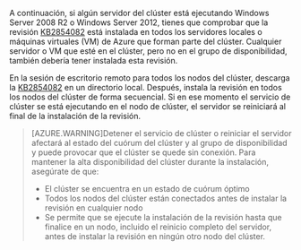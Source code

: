 A continuación, si algún servidor del clúster está ejecutando Windows Server 2008 R2 o Windows Server 2012, tienes que comprobar que la revisión [KB2854082](http://support.microsoft.com/kb/2854082) está instalada en todos los servidores locales o máquinas virtuales (VM) de Azure que forman parte del clúster. Cualquier servidor o VM que esté en el clúster, pero no en el grupo de disponibilidad, también debería tener instalada esta revisión.

En la sesión de escritorio remoto para todos los nodos del clúster, descarga la [KB2854082](http://support.microsoft.com/kb/2854082) en un directorio local. Después, instala la revisión en todos los nodos del clúster de forma secuencial. Si en ese momento el servicio de clúster se está ejecutando en el nodo de clúster, el servidor se reiniciará al final de la instalación de la revisión.

>[AZURE.WARNING]Detener el servicio de clúster o reiniciar el servidor afectará al estado del cuórum del clúster y al grupo de disponibilidad y puede provocar que el clúster se quede sin conexión. Para mantener la alta disponibilidad del clúster durante la instalación, asegúrate de que:
>
> - El clúster se encuentra en un estado de cuórum óptimo 
> - Todos los nodos del clúster están conectados antes de instalar la revisión en cualquier nodo
> - Se permite que se ejecute la instalación de la revisión hasta que finalice en un nodo, incluido el reinicio completo del servidor, antes de instalar la revisión en ningún otro nodo del clúster.

<!-------HONumber=Oct15_HO3-->